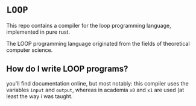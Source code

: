 # `LOOP`

This repo contains a compiler for the loop programming language, implemented in pure rust.

The LOOP programming language originated from the fields of theoretical computer science.

## How do I write LOOP programs?

you'll find documentation online, but most notably: this compiler uses the variables `input` and `output`, whereas in academia `x0` and `x1` are used (at least the way i was taught.

